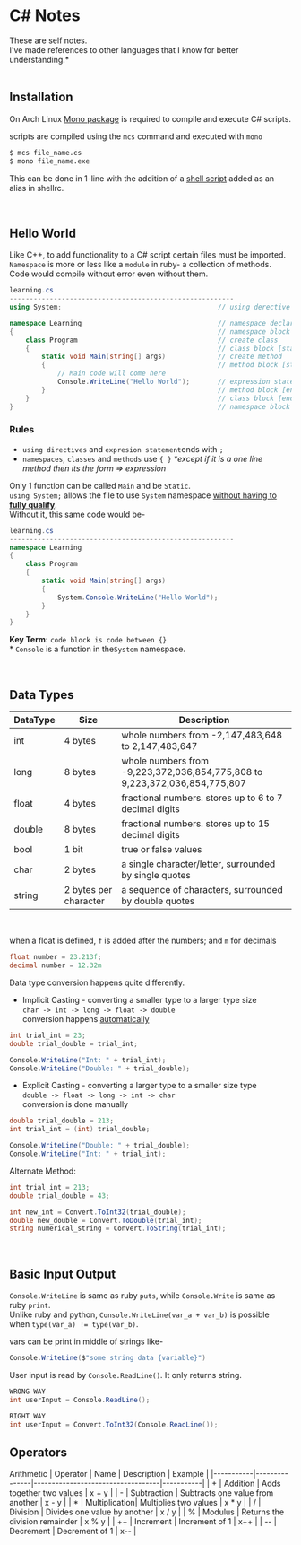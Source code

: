# C# Notes
These are self notes. <br>
I've made references to other languages that I know for better understanding.*
<br>
<br>

## Installation
On Arch Linux [Mono package](https://wiki.archlinux.org/index.php/Mono) is required to compile and execute C# scripts.

scripts are compiled using the `mcs` command and executed with `mono`
```sh
$ mcs file_name.cs
$ mono file_name.exe
```
This can be done in 1-line with the addition of a [shell script](https://github.com/LexxFade/Tools/blob/main/1-Line%20Run%20C%23/cs.sh) added as an alias in shellrc.

<br>

## Hello World 
Like C++, to add functionality to a C# script certain files must be imported. <br>
`Namespace` is more or less like a `module` in ruby- a collection of methods. Code would compile without error even without them.

```cs
learning.cs
--------------------------------------------------------
using System;                                       // using derective

namespace Learning                                  // namespace declaration
{                                                   // namespace block [start]
    class Program                                   // create class
    {                                               // class block [start]
        static void Main(string[] args)             // create method
        {                                           // method block [start]
            // Main code will come here
            Console.WriteLine("Hello World");       // expression statement
        }                                           // method block [end]
    }                                               // class block [end]
}                                                   // namespace block [end]
```
### Rules
- `using directives` and `expresion statement`ends with `;`
- `namespaces`, `classes` and `methods` use `{ }` *\*except if it is a one line method then its the form => expression*

Only 1 function can be called `Main` and be `Static`.<br>
`using System;` allows the file to use `System` namespace <u>without having to **fully qualify**</u>.<br>
Without it, this same code would be-
```cs
learning.cs
--------------------------------------------------------
namespace Learning
{
    class Program
    {
        static void Main(string[] args)
        {
            System.Console.WriteLine("Hello World");
        }
    }
}

```
**Key Term:** `code block is code between {}`<br>
\* `Console` is a function in the`System` namespace.

<br>

## Data Types
| DataType  | Size                  | Description                                                                   |
|-----------|-----------------------|-------------------------------------------------------------------------------|
|int        | 4 bytes               | whole numbers from -2,147,483,648 to 2,147,483,647                            |
|long       | 8 bytes               | whole numbers from -9,223,372,036,854,775,808 to 9,223,372,036,854,775,807    |
|float      | 4 bytes               | fractional numbers. stores up to 6 to 7 decimal digits                        |
|double     | 8 bytes               | fractional numbers. stores up to 15 decimal digits                            |
|bool       | 1 bit                 | true or false values                                                          |
|char       | 2 bytes               | a single character/letter, surrounded by single quotes                        |
|string     | 2 bytes per character | a sequence of characters, surrounded by double quotes                         |
<br>

when a float is defined, `f` is added after the numbers; and `m` for decimals
```cs
float number = 23.213f;
decimal number = 12.32m
```
Data type conversion happens quite differently.
- Implicit Casting - converting a smaller type to a larger type size <br>
`char -> int -> long -> float -> double` <br>
conversion happens <u>automatically</u>
```cs
int trial_int = 23;
double trial_double = trial_int;

Console.WriteLine("Int: " + trial_int);
Console.WriteLine("Double: " + trial_double);
```

- Explicit Casting - converting a larger type to a smaller size type<br>
`double -> float -> long -> int -> char`<br>
conversion is done manually
```cs
double trial_double = 213;
int trial_int = (int) trial_double;

Console.WriteLine("Double: " + trial_double);
Console.WriteLine("Int: " + trial_int);
```

Alternate Method:
```cs
int trial_int = 213;
double trial_double = 43;

int new_int = Convert.ToInt32(trial_double);
double new_double = Convert.ToDouble(trial_int);
string numerical_string = Convert.ToString(trial_int);
```

<br>

## Basic Input Output
`Console.WriteLine` is same as ruby `puts`, while `Console.Write` is same as ruby `print`.<br>
Unlike ruby and python, `Console.WriteLine(var_a + var_b)` is possible when `type(var_a) != type(var_b)`.

vars can be print in middle of strings like-
```cs
Console.WriteLine($"some string data {variable}")
```

User input is read by `Console.ReadLine()`. It only returns string.
```cs
WRONG WAY
int userInput = Console.ReadLine();

RIGHT WAY
int userInput = Convert.ToInt32(Console.ReadLine());
```


## Operators
Arithmetic
| Operator  | Name          | Description                       | Example   |
|-----------|---------------|-----------------------------------|-----------|
|     +     | Addition      | Adds together two values          | x + y     |
|     -     | Subtraction   | Subtracts one value from another  | x - y     |
|     *     | Multiplication| Multiplies two values             | x * y     |
|     /     | Division      | Divides one value by another      | x / y     |
|     %     | Modulus       | Returns the division remainder    | x % y     |
|     ++    | Increment     | Increment of 1                    | x++       |
|     --    | Decrement     | Decrement of 1                    | x--       |

